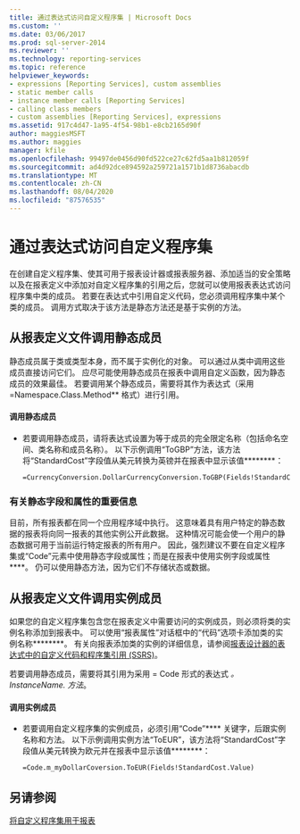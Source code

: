 ```yaml
---
title: 通过表达式访问自定义程序集 | Microsoft Docs
ms.custom: ''
ms.date: 03/06/2017
ms.prod: sql-server-2014
ms.reviewer: ''
ms.technology: reporting-services
ms.topic: reference
helpviewer_keywords:
- expressions [Reporting Services], custom assemblies
- static member calls
- instance member calls [Reporting Services]
- calling class members
- custom assemblies [Reporting Services], expressions
ms.assetid: 917c4d47-1a95-4f54-98b1-e8cb2165d90f
author: maggiesMSFT
ms.author: maggies
manager: kfile
ms.openlocfilehash: 99497de0456d90fd522ce27c62fd5aa1b812059f
ms.sourcegitcommit: ad4d92dce894592a259721a1571b1d8736abacdb
ms.translationtype: MT
ms.contentlocale: zh-CN
ms.lasthandoff: 08/04/2020
ms.locfileid: "87576535"
---
```

# <a name="accessing-custom-assemblies-through-expressions"></a>通过表达式访问自定义程序集
  在创建自定义程序集、使其可用于报表设计器或报表服务器、添加适当的安全策略以及在报表定义中添加对自定义程序集的引用之后，您就可以使用报表表达式访问程序集中类的成员。 若要在表达式中引用自定义代码，您必须调用程序集中某个类的成员。 调用方式取决于该方法是静态方法还是基于实例的方法。  
  
## <a name="calling-static-members-from-a-report-definition-file"></a>从报表定义文件调用静态成员  
 静态成员属于类或类型本身，而不属于实例化的对象。 可以通过从类中调用这些成员直接访问它们。 应尽可能使用静态成员在报表中调用自定义函数，因为静态成员的效果最佳。 若要调用某个静态成员，需要将其作为表达式（采用 =Namespace.Class.Method** 格式）进行引用。  
  
#### <a name="to-call-static-members"></a>调用静态成员  
  
-   若要调用静态成员，请将表达式设置为等于成员的完全限定名称（包括命名空间、类名称和成员名称）。 以下示例调用“ToGBP”方法，该方法将“StandardCost”字段值从美元转换为英镑并在报表中显示该值********：  
  
    ```  
    =CurrencyConversion.DollarCurrencyConversion.ToGBP(Fields!StandardCost.Value)  
    ```  
  
### <a name="important-information-regarding-static-fields-and-properties"></a>有关静态字段和属性的重要信息  
 目前，所有报表都在同一个应用程序域中执行。 这意味着具有用户特定的静态数据的报表将向同一报表的其他实例公开此数据。 这种情况可能会使一个用户的静态数据可用于当前运行特定报表的所有用户。 因此，强烈建议不要在自定义程序集或“Code”元素中使用静态字段或属性；而是在报表中使用实例字段或属性****。 仍可以使用静态方法，因为它们不存储状态或数据。  
  
## <a name="calling-instance-members-from-a-report-definition-file"></a>从报表定义文件调用实例成员  
 如果您的自定义程序集包含您在报表定义中需要访问的实例成员，则必须将类的实例名称添加到报表中。 可以使用“报表属性”对话框中的“代码”选项卡添加类的实例名称********。 有关向报表添加类的实例的详细信息，请参阅[报表设计器的表达式中的自定义代码和程序集引用 (SSRS)](../report-design/custom-code-and-assembly-references-in-expressions-in-report-designer-ssrs.md)。  
  
 若要调用静态成员，需要将其引用为采用 = Code 形式的表达式 *。InstanceName. 方法*。  
  
#### <a name="to-call-instance-members"></a>调用实例成员  
  
-   若要调用自定义程序集的实例成员，必须引用“Code”**** 关键字，后跟实例名称和方法。 以下示例调用实例方法“ToEUR”，该方法将“StandardCost”字段值从美元转换为欧元并在报表中显示该值********：  
  
    ```  
    =Code.m_myDollarCoversion.ToEUR(Fields!StandardCost.Value)  
    ```  
  
## <a name="see-also"></a>另请参阅  
 [将自定义程序集用于报表](using-custom-assemblies-with-reports.md)  
  
  
